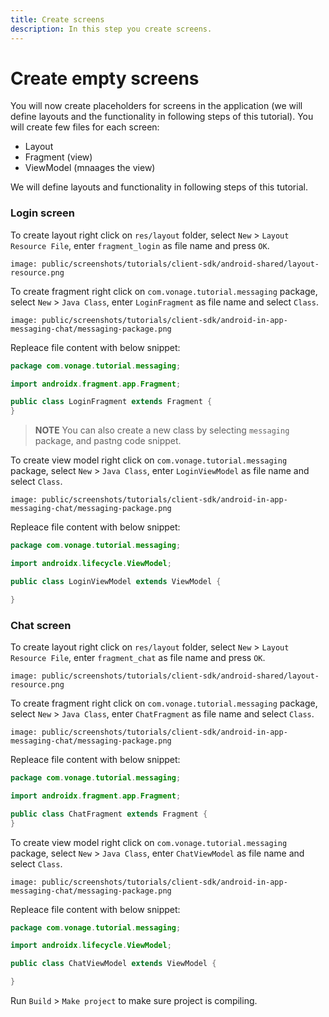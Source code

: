 ```yaml
---
title: Create screens
description: In this step you create screens.
---
```


# Create empty screens

You will now create placeholders for screens in the application (we will define layouts and the functionality in following steps of this tutorial). You will create few files for each screen:

- Layout
- Fragment (view)
- ViewModel (mnaages the view)

We will define layouts and functionality in following steps of this tutorial.

### Login screen

To create layout right click on `res/layout` folder, select `New` > `Layout Resource File`, enter `fragment_login` as file name and press `OK`.

```screenshot
image: public/screenshots/tutorials/client-sdk/android-shared/layout-resource.png
```

To create fragment right click on `com.vonage.tutorial.messaging` package, select `New` > `Java Class`, enter `LoginFragment` as file name and select `Class`.

```screenshot
image: public/screenshots/tutorials/client-sdk/android-in-app-messaging-chat/messaging-package.png
```

Repleace file content with below snippet:

```java
package com.vonage.tutorial.messaging;

import androidx.fragment.app.Fragment;

public class LoginFragment extends Fragment {
}
```

> **NOTE** You can also create a new class by selecting `messaging` package, and pastng code snippet.

To create view model right click on `com.vonage.tutorial.messaging` package, select `New` > `Java Class`, enter `LoginViewModel` as file name and select `Class`.

```screenshot
image: public/screenshots/tutorials/client-sdk/android-in-app-messaging-chat/messaging-package.png
```

Repleace file content with below snippet:

```java
package com.vonage.tutorial.messaging;

import androidx.lifecycle.ViewModel;

public class LoginViewModel extends ViewModel {

}
```

### Chat screen

To create layout right click on `res/layout` folder, select `New` > `Layout Resource File`, enter `fragment_chat` as file name and press `OK`.

```screenshot
image: public/screenshots/tutorials/client-sdk/android-shared/layout-resource.png
```

To create fragment right click on `com.vonage.tutorial.messaging` package, select `New` > `Java Class`, enter `ChatFragment` as file name and select `Class`.

```screenshot
image: public/screenshots/tutorials/client-sdk/android-in-app-messaging-chat/messaging-package.png
```

Repleace file content with below snippet:

```java
package com.vonage.tutorial.messaging;

import androidx.fragment.app.Fragment;

public class ChatFragment extends Fragment {
}
```

To create view model right click on `com.vonage.tutorial.messaging` package, select `New` > `Java Class`, enter `ChatViewModel` as file name and select `Class`.

```screenshot
image: public/screenshots/tutorials/client-sdk/android-in-app-messaging-chat/messaging-package.png
```

Repleace file content with below snippet:

```java
package com.vonage.tutorial.messaging;

import androidx.lifecycle.ViewModel;

public class ChatViewModel extends ViewModel {

}
```

Run `Build` > `Make project` to make sure project is compiling.
